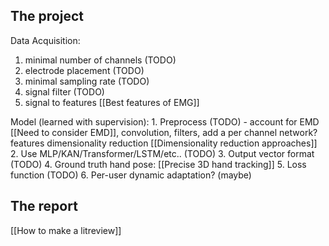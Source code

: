 ## The project

Data Acquisition:
1. minimal number of channels (TODO)
2. electrode placement (TODO)
3. minimal sampling rate (TODO)
4. signal filter (TODO)
5. signal to features [[Best features of EMG]]

Model (learned with supervision):
	1. Preprocess (TODO) - account for EMD [[Need to consider EMD]], convolution, filters, add a per channel network? features dimensionality reduction [[Dimensionality reduction approaches]]
	2. Use MLP/KAN/Transformer/LSTM/etc.. (TODO)
	3. Output vector format (TODO)
	4. Ground truth hand pose: [[Precise 3D hand tracking]]
	5. Loss function (TODO)
	6. Per-user dynamic adaptation? (maybe)

## The report

[[How to make a litreview]]

